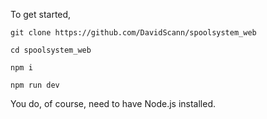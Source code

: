 To get started,

```
git clone https://github.com/DavidScann/spoolsystem_web

cd spoolsystem_web

npm i

npm run dev
```
You do, of course, need to have Node.js installed.
